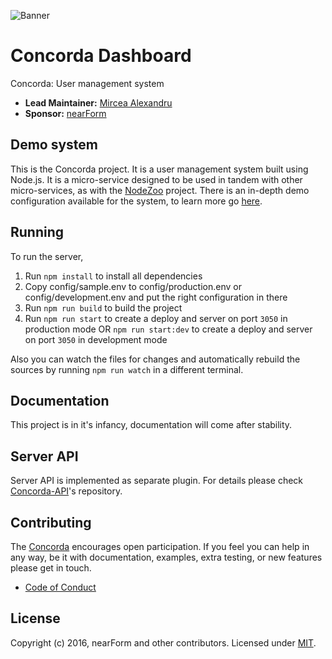 ![Banner][]

# Concorda Dashboard
Concorda: User management system

- __Lead Maintainer:__ [Mircea Alexandru][lead]
- __Sponsor:__ [nearForm][]

## Demo system
This is the Concorda project. It is a user management system built using Node.js. It is a micro-service designed to be used in tandem with other micro-services, as with the [NodeZoo][] project. There is an in-depth demo configuration available for the system, to learn more go [here][].

## Running
To run the server,

1. Run `npm install` to install all dependencies
2. Copy config/sample.env to config/production.env or config/development.env and put the right configuration in there 
3. Run `npm run build` to build the project
4. Run `npm run start` to create a deploy and server on port `3050` in production mode
	OR
	`npm run start:dev` to create a deploy and server on port `3050` in development mode

Also you can watch the files for changes and automatically rebuild the sources by running `npm run watch`
in a different terminal.

## Documentation

This project is in it's infancy, documentation will come after stability.

## Server API

Server API is implemented as separate plugin. For details please check [Concorda-API]'s repository.


## Contributing
The [Concorda][] encourages open participation. If you feel you can help in any way, be it with
documentation, examples, extra testing, or new features please get in touch.

- [Code of Conduct]

## License
Copyright (c) 2016, nearForm and other contributors.
Licensed under [MIT][].

[Banner]: https://raw.githubusercontent.com/nearform/concorda-dashboard/master/public/assets/img/logo-concorda-banner.png
[here]: https://github.com/nearform/vidi-concorda-nodezoo-system
[MIT]: ./LICENSE
[Code of Conduct]: https://github.com/nearform/vidi-contrib/docs/code_of_conduct.md
[Concorda-API]: https://github.com/nearform/concorda-api
[Concorda]: https://github.com/nearform/concorda-dashboard
[lead]: https://github.com/mirceaalexandru
[nearForm]: http://www.nearform.com/
[NodeZoo]: http://www.nodezoo.com/
